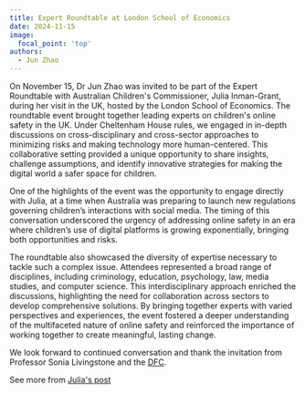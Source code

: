```yaml
---
title: Expert Roundtable at London School of Economics
date: 2024-11-15
image:
  focal_point: 'top'
authors:
  - Jun Zhao
---
```



On November 15, Dr Jun Zhao was invited to be part of the Expert Roundtable with Australian Children's Commissioner, Julia Inman-Grant, during her visit in the UK, hosted by the London School of Economics. The roundtable event brought together leading experts on children's online safety in the UK. Under Cheltenham House rules, we engaged in in-depth discussions on cross-disciplinary and cross-sector approaches to minimizing risks and making technology more human-centered. This collaborative setting provided a unique opportunity to share insights, challenge assumptions, and identify innovative strategies for making the digital world a safer space for children.


One of the highlights of the event was the opportunity to engage directly with Julia, at a time when Australia was preparing to launch new regulations governing children’s interactions with social media. The timing of this conversation underscored the urgency of addressing online safety in an era where children’s use of digital platforms is growing exponentially, bringing both opportunities and risks.

The roundtable also showcased the diversity of expertise necessary to tackle such a complex issue. Attendees represented a broad range of disciplines, including criminology, education, psychology, law, media studies, and computer science. This interdisciplinary approach enriched the discussions, highlighting the need for collaboration across sectors to develop comprehensive solutions. By bringing together experts with varied perspectives and experiences, the event fostered a deeper understanding of the multifaceted nature of online safety and reinforced the importance of working together to create meaningful, lasting change.


We look forward to continued conversation and thank the invitation from Professor Sonia Livingstone and the [DFC](https://www.digital-futures-for-children.net/). 


See more from [Julia's post](https://www.linkedin.com/posts/ugcPost-7263490138205282304-_4b9/?utm_source=share&utm_medium=member_desktop)